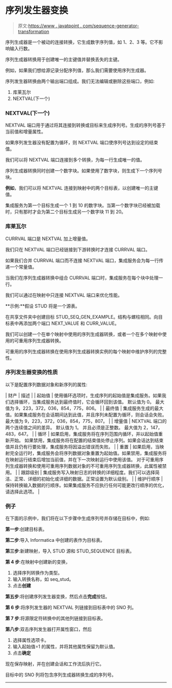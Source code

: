 # 序列发生器变换

> 原文:[https://www . javatpoint . com/sequence-generator-transformation](https://www.javatpoint.com/sequence-generator-transformation)

序列生成器是一个被动的连接转换，它生成数字序列值，如 1、2、3 等。它不影响输入行数。

序列生成器转换用于创建唯一的主键值并替换丢失的主键。

例如，如果我们想给源记录分配序列值，那么我们需要使用序列生成器。

序列发生器转换由两个输出端口组成。我们无法编辑或删除这些端口，例如:

1.  库莱瓦尔
2.  NEXTVAL(下一个)

### NEXTVAL(下一个)

NEXTVAL 端口用于通过将其连接到转换或目标来生成序列号。生成的序列号基于当前值和增量属性。

如果序列发生器没有配置为循环，则 NEXTVAL 端口使序列号达到设定的结束值。

我们可以将 NEXTVAL 端口连接到多个转换，为每一行生成唯一的值。

序列生成器转换同时创建一个数字块。如果使用了数字块，则生成下一个序列号块。

**例如**，我们可以将 NEXTVAL 连接到映射中的两个目标表，以创建唯一的主键值。

集成服务为第一个目标生成一个 1 到 10 的数字块。当第一个数字块已经被加载时，只有那时才会为第二个目标生成另一个数字块 11 到 20。

### 库莱瓦尔

CURRVAL 端口是 NEXTVAL 加上增量值。

我们只在 NEXTVAL 端口已经链接到下游转换时才连接 CURRVAL 端口。

如果我们合并 CURRVAL 端口而不连接 NEXTVAL 端口，集成服务会为每一行传递一个常量值。

当我们在序列生成器转换中组合 CURRVAL 端口时，集成服务在每个块中处理一行。

我们可以通过在映射中只连接 NEXTVAL 端口来优化性能。

**示例:**假设 STUD 将是一个源表。

在共享文件夹中创建目标 STUD_SEQ_GEN_EXAMPLE。结构与螺柱相同。向目标表中再添加两个端口 NEXT_VALUE 和 CURR_VALUE。

我们可以创建一个在单个映射中使用的序列生成器转换，或者一个在多个映射中使用的可重用序列生成器转换。

可重用的序列生成器转换在使用序列生成器转换实例的每个映射中维护序列的完整性。

### 序列发生器变换的性质

以下是配置序列数据对象和新序列的属性:

| 财产 | 描述 |
| 起始值 | 使用循环选项时，生成序列的起始值是集成服务。如果我们选择循环，当集成服务达到最终值时，它会循环回到该值。
默认值为 0。
最大值为 9，223，372，036，854，775，806。 |
| 最终值 | 集成服务生成的最大值。如果集成服务在会话期间达到此值，并且序列未配置为循环，则会话会失败。
最大值为 9，223，372，036，854，775，807。 |
| 增量值 | NEXTVAL 端口的两个连续值之间的差异。
默认值为 1。
并且必须是正整数。
最大值为 2，147，483，647。 |
| 循环 | 如果启用，集成服务将在序列范围内循环，并以起始值重新开始。
如果禁用，集成服务将在配置的结束值处停止序列。如果会话达到结束值并且仍有行要处理，集成服务将因溢出错误而失败。 |
| 重置 | 如果启用，当映射完全运行时，集成服务会将序列数据对象重置为起始值。如果禁用，集成服务将在映射运行结束后增加当前值，并在下一次映射运行中使用该值。
对于可重用序列生成器转换和使用可重用序列数据对象的不可重用序列生成器转换，此属性被禁用。 |
| 跟踪级别 | 集成服务写入映射日志的转换的详细程度。我们可以选择简洁、正常、详细的初始化或详细的数据。正常设置为默认级别。 |
| 维护行顺序 | 保持转换输入数据的行顺序。如果集成服务不应执行任何可能更改行顺序的优化，请选择此选项。 |

### 例子

在下面的示例中，我们将在以下步骤中生成序列号并存储在目标中，例如:

**第一步**:创建目标表。

**第二步**:导入 Informatica 中创建的表作为目标表。

**第三步**:新建映射，导入 STUD 源和 STUD_SEQUENCE 目标表。

**第 4 步**:在映射中创建新的变换，

1.  选择序列转换作为类型。
2.  输入转换名称，如 seq_stud。
3.  点击**创建**

**第五步**:将创建序列发生器变换，然后点击**完成**按钮。

**第 6 步**:将序列发生器的 NEXTVAL 列链接到目标表中的 SNO 列。

**第 7 步**:将源限定符转换中的其他列链接到目标表。

**第八步**:双击序列发生器打开属性窗口，然后

1.  选择属性选项卡。
2.  输入起始值=1 的属性，并将其他属性保留为默认值。
3.  点击**确定**

现在保存映射，并在创建会话和工作流后执行它。

目标中的 SNO 列将包含序列生成器转换生成的序列号。

* * *
